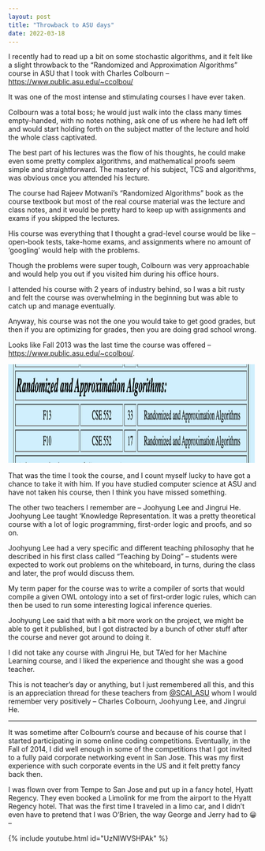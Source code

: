 ```yaml
---
layout: post
title: "Throwback to ASU days"
date: 2022-03-18
---
```


I recently had to read up a bit on some stochastic algorithms, and it felt like a slight throwback to the “Randomized and Approximation Algorithms” course in ASU that I took with Charles Colbourn – <a href="https://www.public.asu.edu/~ccolbou/" target="_blank">https://www.public.asu.edu/~ccolbou/</a>

It was one of the most intense and stimulating courses I have ever taken.

Colbourn was a total boss; he would just walk into the class many times empty-handed, with no notes nothing, ask one of us where he had left off and would start holding forth on the subject matter of the lecture and hold the whole class captivated.

The best part of his lectures was the flow of his thoughts, he could make even some pretty complex algorithms, and mathematical proofs seem simple and straightforward. The mastery of his subject, TCS and algorithms, was obvious once you attended his lecture.

The course had Rajeev Motwani’s “Randomized Algorithms” book as the course textbook but most of the real course material was the lecture and class notes, and it would be pretty hard to keep up with assignments and exams if you skipped the lectures.

His course was everything that I thought a grad-level course would be like – open-book tests, take-home exams, and assignments where no amount of ‘googling’ would help with the problems.

Though the problems were super tough, Colbourn was very approachable and would help you out if you visited him during his office hours.

I attended his course with 2 years of industry behind, so I was a bit rusty and felt the course was overwhelming in the beginning but was able to catch up and manage eventually.

Anyway, his course was not the one you would take to get good grades, but then if you are optimizing for grades, then you are doing grad school wrong.

Looks like Fall 2013 was the last time the course was offered – <a href="https://www.public.asu.edu/~ccolbou/" target="_blank">https://www.public.asu.edu/~ccolbou/</a>.

<img src="/images/course.png" alt="rand-algo-course" style="height: 200px; width:500px;"/>

That was the time I took the course, and I count myself lucky to have got a chance to take it with him. If you have studied computer science at ASU and have not taken his course, then I think you have missed something.

The other two teachers I remember are – Joohyung Lee and Jingrui He. Joohyung Lee taught ‘Knowledge Representation. It was a pretty theoretical course with a lot of logic programming, first-order logic and proofs, and so on.

Joohyung Lee had a very specific and different teaching philosophy that he described in his first class called “Teaching by Doing” – students were expected to work out problems on the whiteboard, in turns, during the class and later, the prof would discuss them.

My term paper for the course was to write a compiler of sorts that would compile a given OWL ontology into a set of first-order logic rules, which can then be used to run some interesting logical inference queries.

Joohyung Lee said that with a bit more work on the project, we might be able to get it published, but I got distracted by a bunch of other stuff after the course and never got around to doing it.

I did not take any course with Jingrui He, but TA’ed for her Machine Learning course, and I liked the experience and thought she was a good teacher.

This is not teacher’s day or anything, but I just remembered all this, and this is an appreciation thread for these teachers from <a href="https://mobile.twitter.com/scai_asu" target="_blank">@SCAI_ASU</a> whom I would remember very positively – Charles Colbourn, Joohyung Lee, and Jingrui He.

_______________________________

It was sometime after Colbourn’s course and because of his course that I started participating in some online coding competitions. Eventually, in the Fall of 2014, I did well enough in some of the competitions that I got invited to a fully paid corporate networking event in San Jose. This was my first experience with such corporate events in the US and it felt pretty fancy back then.

I was flown over from Tempe to San Jose and put up in a fancy hotel, Hyatt Regency. They even booked a Limolink for me from the airport to the Hyatt Regency hotel. That was the first time I traveled in a limo car, and I didn’t even have to pretend that I was O’Brien, the way George and Jerry had to &#128512; –

{% include youtube.html id="UzNIWVSHPAk" %}
